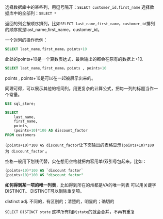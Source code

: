 
选择数据库中的某些列，用逗号隔开：`SELECT customer_id,first_name`
选择数据库中的全部列：`SELECT *`

返回的列会按顺序排列，比如`SELECT last_name,first_name，customer_id`排列的顺序就是last_name,first_name，customer_id。

一个对列的操作示例：
```sql
SELECT last_name,first_name，points+10
```
此处的points+10是一个算数表达式，最后输出的都会在原有的数据上+10.

```sql
SELECT last_name,first_name，points , points+10
```

points , points+10是可以在一起被展示出来的。

同理可得，可以展示其他的相同列，用更复杂的计算公式，把每一列的标题当作一个常量。

```sql
USE sql_store;

SELECT 
	last_name,
	first_name,
    points,
    (points+10)*100 AS discount_factor
FROM customers
```

`(points+10)*100 AS discount_factor`让下面输出的表格显示`(points+10)*100` 为` discount_factor` 。

空格一般用下划线代替，实在想用空格就把内容用单/双引号包起来。比如：
```sql
(points+10)*100 AS `discount factor`
(points+10)*100 AS "discount factor"
```

**如何得到某一项的唯一列表**，比如得到所在的州都是VA的唯一列表
可以用关键字DISTINCT。
DISTINCT可以删除重复项。

distinct
adj. 不同的，有区别的；清楚的，明显的；确切的

`SELECT DISTINCT state`
这样所有相同`state`的就会合并，不再有重复

